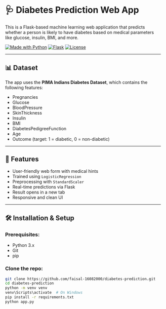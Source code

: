 # 🩺 Diabetes Prediction Web App

This is a Flask-based machine learning web application that predicts whether a person is likely to have diabetes based on medical parameters like glucose, insulin, BMI, and more.

[![Made with Python](https://img.shields.io/badge/Made%20with-Python-blue)](https://www.python.org/)
[![Flask](https://img.shields.io/badge/Backend-Flask-green)](https://flask.palletsprojects.com/)
[![License](https://img.shields.io/badge/License-MIT-brightgreen.svg)](LICENSE)

---

## 📊 Dataset

The app uses the **PIMA Indians Diabetes Dataset**, which contains the following features:

- Pregnancies
- Glucose
- BloodPressure
- SkinThickness
- Insulin
- BMI
- DiabetesPedigreeFunction
- Age
- Outcome (target: 1 = diabetic, 0 = non-diabetic)

---

## 🚀 Features

- User-friendly web form with medical hints
- Trained using `LogisticRegression`
- Preprocessing with `StandardScaler`
- Real-time predictions via Flask
- Result opens in a new tab
- Responsive and clean UI

---

## 🛠️ Installation & Setup

### Prerequisites:

- Python 3.x
- Git
- pip

### Clone the repo:

```bash
git clone https://github.com/faisal-16082000/diabetes-prediction.git
cd diabetes-prediction
python -m venv venv
venv\Scripts\activate  # On Windows
pip install -r requirements.txt
python app.py
